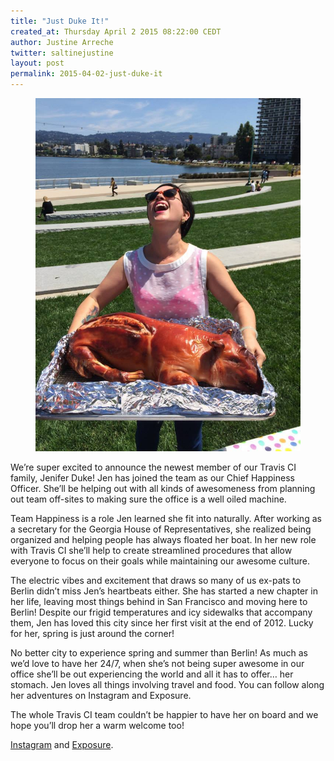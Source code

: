 ```yaml
---
title: "Just Duke It!"
created_at: Thursday April 2 2015 08:22:00 CEDT
author: Justine Arreche
twitter: saltinejustine
layout: post
permalink: 2015-04-02-just-duke-it
---
```


<figure class="right small">
  <img src="/images/2015-04-02-jen-duke.jpg">
</figure>

We’re super excited to announce the newest member of our Travis CI family, Jenifer Duke! Jen has joined the team as our Chief Happiness Officer. She’ll be helping out with all kinds of awesomeness from planning out team off-sites to making sure the office is a well oiled machine.

Team Happiness is a role Jen learned she fit into naturally. After working as a secretary for the Georgia House of Representatives, she realized being organized and helping people has always floated her boat. In her new role with Travis CI she’ll help to create streamlined procedures that allow everyone to focus on their goals while maintaining our awesome culture.

The electric vibes and excitement that draws so many of us ex-pats to Berlin didn’t miss Jen’s heartbeats either. She has started a new chapter in her life, leaving most things behind in San Francisco and moving here to Berlin! Despite our frigid temperatures and icy sidewalks that accompany them, Jen has loved this city since her first visit at the end of 2012. Lucky for her, spring is just around the corner!

No better city to experience spring and summer than Berlin! As much as we’d love to have her 24/7, when she’s not being super awesome in our office she’ll be out experiencing the world and all it has to offer… her stomach. Jen loves all things involving travel and food. You can follow along her adventures on Instagram and Exposure. 

The whole Travis CI team couldn’t be happier to have her on board and we hope you’ll drop her a warm welcome too!

[Instagram](https://instagram.com/thedukeofberlin/) and [Exposure](https://theduke.exposure.co/).
